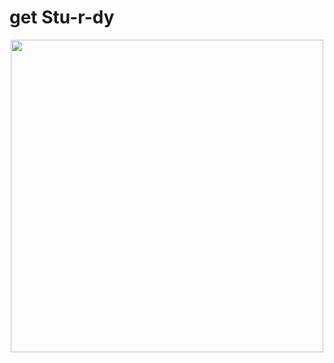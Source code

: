 # get Stu-r-dy

<div id="header" align="center">
  <img src="https://media.giphy.com/media/v1.Y2lkPTc5MGI3NjExanM2aXEwNmNudTU2ZGM2cmR1M3BjNnE1eGVlajFxb2ptYzVob2VxMyZlcD12MV9pbnRlcm5hbF9naWZfYnlfaWQmY3Q9Zw/ThwVD9AHsZZKks9RpM/giphy-downsized-large.gif" width="500"/>
</div>

